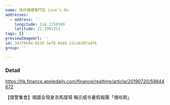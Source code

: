 ```yaml
---
name: 海外婚禮專門店 Love’s On
addresses:
  - address: ''
    longitude: 114.1750309
    latitude: 22.2991251
tags: []
previewImageUrl: ''
id: 34378b94-6518-5ef8-8e65-21cab387adf6
group: ''

---
```

### Detail
https://hk.finance.appledaily.com/finance/realtime/article/20190720/59844672

【撐警集會】禤國全現身添馬撐場 稱示威令暑假報團「慢咗啲」 
